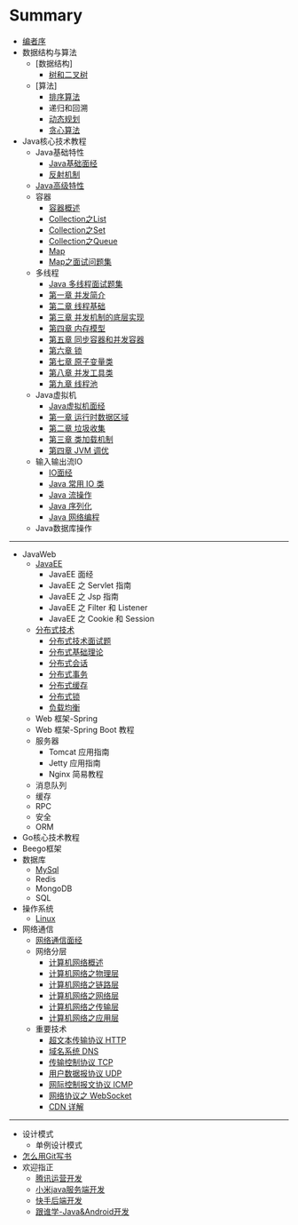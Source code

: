# Summary

* [编者序](README.md)
* 数据结构与算法
    * [数据结构]
        * [树和二叉树](数据结构与算法/数据结构/tree.md)
    * [算法]
        * [排序算法](数据结构与算法/算法/sort.md)
        * 递归和回溯
        * [动态规划](据结构与算法/算法/dynamic.md)
        * [贪心算法](据结构与算法/算法/greedy.md)
* Java核心技术教程
    * Java基础特性
        * [Java基础面经](javacore/basics/basics.md)
        * [反射机制](javacore/basics/java反射.md)
    * [Java高级特性](javacore/advanced.md)
    * 容器
        * [容器概述](javacore/container/container.md)
        * [Collection之List](javacore/container/container-list.md)
        * [Collection之Set](javacore/container/container-set.md)
        * [Collection之Queue](javacore/container/container-queue.md)
        * [Map](javacore/container/container-map.md)
        * [Map之面试问题集](javacore/container/container-map2.md)
    * 多线程
        * [Java 多线程面试题集](javacore/concurrent/Java多线程面试题集.md)
        * [第一章 并发简介](javacore/concurrent/并发简介.md)
        * [第二章 线程基础](javacore/concurrent/线程基础.md)
        * [第三章 并发机制的底层实现](javacore/concurrent/并发机制的底层实现.md)
        * [第四章 内存模型](javacore/concurrent/内存模型.md)
        * [第五章 同步容器和并发容器](javacore/concurrent/同步容器和并发容器.md)
        * [第六章 锁](javacore/concurrent/锁.md)
        * [第七章 原子变量类](javacore/concurrent/原子变量类.md)
        * [第八章 并发工具类](javacore/concurrent/并发工具类.md)
        * [第九章 线程池](javacore/concurrent/线程池.md)
    * Java虚拟机
        * [Java虚拟机面经](javacore/jvm/jvm-interview.md)
        * [第一章 运行时数据区域](javacore/jvm/jvm-memory.md)
        * [第二章 垃圾收集](javacore/jvm/jvm-gc.md)
        * [第三章 类加载机制](javacore/jvm/jvm-class-loader.md)
        * [第四章 JVM 调优](javacore/jvm/jvm-performance.md)
    * 输入输出流IO
        * [IO面经](javacore/io/io.md)
        * [Java 常用 IO 类](javacore/io/Java常用IO类.md)
        * [Java 流操作](javacore/io/Java流操作.md)
        * [Java 序列化](javacore/io/Java序列化.md)
        * [Java 网络编程](javacore/io/Java网络编程.md)
    * Java数据库操作

-----
* JavaWeb
    * [JavaEE](javaweb/javaee.md)
        * JavaEE 面经
        * JavaEE 之 Servlet 指南
        * JavaEE 之 Jsp 指南
        * JavaEE 之 Filter 和 Listener
        * JavaEE 之 Cookie 和 Session
    * [分布式技术](javaweb/distributed/distributed.md)
        * [分布式技术面试题](javaweb/distributed/distributed.md)
        * [分布式基础理论](javaweb/distributed/distributed.md)
        * [分布式会话](javaweb/distributed/distributed.md)
        * [分布式事务](javaweb/distributed/distributed.md)
        * [分布式缓存](javaweb/distributed/distributed.md)
        * [分布式锁](javaweb/distributed/distributed.md)
        * [负载均衡](javaweb/distributed/distributed.md)
    * Web 框架-Spring
    * Web 框架-Spring Boot 教程
    * 服务器
        * Tomcat 应用指南
        * Jetty 应用指南
        * Nginx 简易教程
    * 消息队列
    * 缓存
    * RPC
    * 安全
    * ORM
* Go核心技术教程
* Beego框架
* 数据库
    * [MySql](database/database.md)
    * Redis
    * MongoDB
    * SQL
* 操作系统
    * [Linux](linux/linux.md)
* 网络通信
    * [网络通信面经](network/network-interview.md)
    * 网络分层
        * [计算机网络概述](network/network-guide.md)
        * [计算机网络之物理层](network/network-physical.md)
        * [计算机网络之链路层](network/network-data-link.md)
        * [计算机网络之网络层](network/network-network.md)
        * [计算机网络之传输层](network/network-transport.md)
        * [计算机网络之应用层](network/network-application.md)
    * 重要技术
        * [超文本传输协议 HTTP](network/http.md)
        * [域名系统 DNS](network/dns.md)
        * [传输控制协议 TCP](network/tcp.md)
        * [用户数据报协议 UDP](network/udp.md)
        * [网际控制报文协议 ICMP](network/icmp.md)
        * [网络协议之 WebSocket](network/websocket.md)
        * [CDN 详解](network/cdn.md)

-----
* 设计模式
    * 单例设计模式
* [怎么用Git写书](怎么用Git写书.md)
* 欢迎指正
    * [腾讯运营开发](mianjing/tengxunyunyingkaifa.md)
    * [小米java服务端开发](mianjing/xiaomi.md)
    * [快手后端开发](mianjing/kuaishou.md)
    * [跟谁学-Java&Android开发](mianjing/gensheixue.md)

